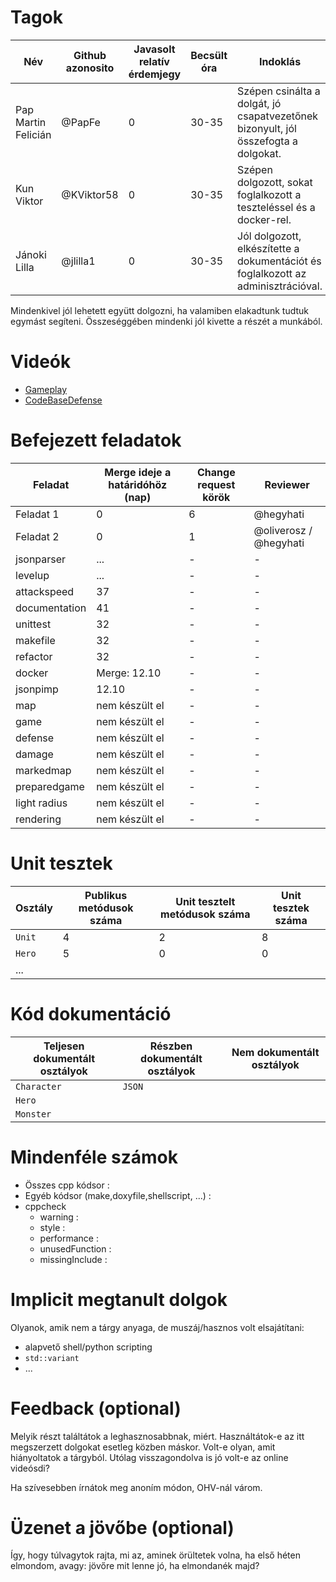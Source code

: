 # Tagok

| Név | Github azonosito  | Javasolt relatív érdemjegy | Becsült óra | Indoklás  | 
| --- | ---- | --- | ------------------ | --------- |
| Pap Martin Felicián | @PapFe | 0 | 30-35 | Szépen csinálta a dolgát, jó csapatvezetőnek bizonyult, jól összefogta a dolgokat. |
| Kun Viktor | @KViktor58 | 0 | 30-35 | Szépen dolgozott, sokat foglalkozott a teszteléssel és a docker-rel. |
| Jánoki Lilla | @jlilla1 | 0 | 30-35 | Jól dolgozott, elkészítette a dokumentációt és foglalkozott az adminisztrációval. |

Mindenkivel jól lehetett együtt dolgozni, ha valamiben elakadtunk tudtuk egymást segíteni. Összeséggében mindenki jól kivette a részét a munkából.

# Videók

 - [Gameplay](/videos/gameplay.mp4)
 - [CodeBaseDefense](/videos/codebasedefense.mp4)

# Befejezett feladatok

| Feladat | Merge ideje a határidóhöz (nap) | Change request körök | Reviewer | 
| ------- | ------------------------------- | -------------------- | -------- |
| Feladat 1 | 0 | 6 | @hegyhati | 
| Feladat 2 | 0 | 1 | @oliverosz / @hegyhati |
| jsonparser | ... | - | - |
| levelup | ... | - | - |
| attackspeed | 37 | - | - |
| documentation | 41 | - | - |
| unittest | 32 | - | - |
| makefile | 32 | - | - |
| refactor | 32 | - | - |
| docker | Merge: 12.10 | - | - |
| jsonpimp | 12.10 | - | - |
| map | nem készült el | - | - |
| game | nem készült el | - | - |
| defense | nem készült el | - | - |
| damage | nem készült el | - | -  |
| markedmap | nem készült el | - | - |
| preparedgame | nem készült el | - | - |
| light radius | nem készült el | - | - |
| rendering | nem készült el | - | - |

# Unit tesztek

| Osztály | Publikus metódusok száma | Unit tesztelt metódusok száma | Unit tesztek száma |
| --- | --- | --- | --- |
| `Unit` | 4 | 2 | 8 |
| `Hero` | 5 | 0 | 0 | 
| ... |

# Kód dokumentáció

| Teljesen dokumentált osztályok | Részben dokumentált osztályok | Nem dokumentált osztályok |
| --- | --- | --- | 
| `Character` | `JSON` | 
| `Hero` |  
| `Monster` |


# Mindenféle számok

 - Összes cpp kódsor :
 - Egyéb kódsor (make,doxyfile,shellscript, ...) :
 - cppcheck
   - warning :
   - style :
   - performance :
   - unusedFunction : 
   - missingInclude : 
 
# Implicit megtanult dolgok
Olyanok, amik nem a tárgy anyaga, de muszáj/hasznos volt elsajátítani:
 - alapvető shell/python scripting
 - `std::variant`
 - ...

# Feedback (optional)
 
Melyik részt találtátok a leghasznosabbnak, miért. Használtátok-e az itt megszerzett dolgokat esetleg közben máskor. Volt-e olyan, amit hiányoltatok a tárgyból. Utólag visszagondolva is jó volt-e az online videósdi?

Ha szívesebben írnátok meg anoním módon, OHV-nál várom.

# Üzenet a jövőbe (optional)

Így, hogy túlvagytok rajta, mi az, aminek örültetek volna, ha első héten elmondom, avagy: jövőre mit lenne jó, ha elmondanék majd?
